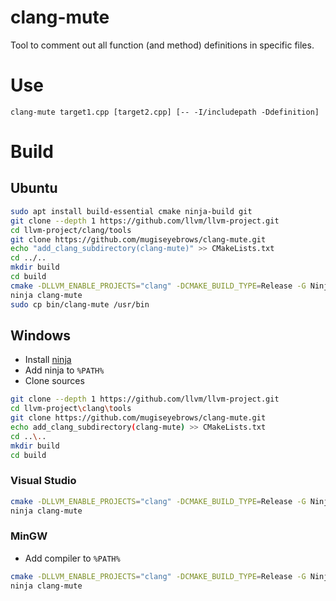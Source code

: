 # clang-mute

Tool to comment out all function (and method) definitions in specific files.

# Use

```
clang-mute target1.cpp [target2.cpp] [-- -I/includepath -Ddefinition]
```

# Build

## Ubuntu

```bash
sudo apt install build-essential cmake ninja-build git
git clone --depth 1 https://github.com/llvm/llvm-project.git
cd llvm-project/clang/tools
git clone https://github.com/mugiseyebrows/clang-mute.git
echo "add_clang_subdirectory(clang-mute)" >> CMakeLists.txt
cd ../..
mkdir build
cd build
cmake -DLLVM_ENABLE_PROJECTS="clang" -DCMAKE_BUILD_TYPE=Release -G Ninja ../llvm
ninja clang-mute
sudo cp bin/clang-mute /usr/bin
```

## Windows

- Install [ninja](https://ninja-build.org/)
- Add ninja to `%PATH%`
- Clone sources

```bash
git clone --depth 1 https://github.com/llvm/llvm-project.git
cd llvm-project\clang\tools
git clone https://github.com/mugiseyebrows/clang-mute.git
echo add_clang_subdirectory(clang-mute) >> CMakeLists.txt
cd ..\..
mkdir build
cd build
```

### Visual Studio

```bash
cmake -DLLVM_ENABLE_PROJECTS="clang" -DCMAKE_BUILD_TYPE=Release -G Ninja ../llvm
ninja clang-mute
```

### MinGW

- Add compiler to `%PATH%`

```bash
cmake -DLLVM_ENABLE_PROJECTS="clang" -DCMAKE_BUILD_TYPE=Release -G Ninja -D CMAKE_C_COMPILER=gcc -D CMAKE_CXX_COMPILER=g++ ../llvm
ninja clang-mute
```


